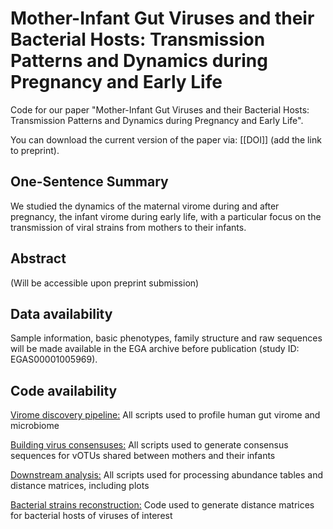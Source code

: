 # Mother-Infant Gut Viruses and their Bacterial Hosts: Transmission Patterns and Dynamics during Pregnancy and Early Life

Code for our paper "Mother-Infant Gut Viruses and their Bacterial Hosts: Transmission Patterns and Dynamics during Pregnancy and Early Life".

You can download the current version of the paper via: [[DOI]] (add the link to preprint).

## One-Sentence Summary
We studied the dynamics of the maternal virome during and after pregnancy, the infant virome during early life, with a particular focus on the transmission of viral strains from mothers to their infants. 

## Abstract
(Will be accessible upon preprint submission)

## Data availability
Sample information, basic phenotypes, family structure and raw sequences will be made available in the EGA archive before publication (study ID: EGAS00001005969).

## Code availability
[Virome discovery pipeline:](https://github.com/GRONINGEN-MICROBIOME-CENTRE/Lifelines_NEXT/tree/main/NEXT_pilot_microbial_transmission_mother_infant/Virome_discovery)
All scripts used to profile human gut virome and microbiome

[Building virus consensuses:](https://github.com/GRONINGEN-MICROBIOME-CENTRE/Lifelines_NEXT/tree/main/NEXT_pilot_microbial_transmission_mother_infant/Viral_alignments)
All scripts used to generate consensus sequences for vOTUs shared between mothers and their infants

[Downstream analysis:](https://github.com/GRONINGEN-MICROBIOME-CENTRE/Lifelines_NEXT/tree/main/NEXT_pilot_microbial_transmission_mother_infant/Downstream_analysis)
All scripts used for processing abundance tables and distance matrices, including plots

[Bacterial strains reconstruction:](https://github.com/GRONINGEN-MICROBIOME-CENTRE/Lifelines_NEXT/blob/main/NEXT_pilot_microbial_transmission_mother_infant/bacterial_strain_transmission_Strainphlan_4)
Code used to generate distance matrices for bacterial hosts of viruses of interest
